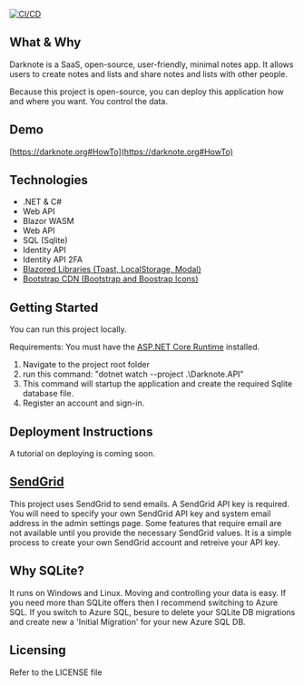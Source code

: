 [![CI/CD](https://github.com/dahln/darknote/actions/workflows/dotnet-build-deploy.yml/badge.svg)](https://github.com/dahln/darknote/actions/workflows/dotnet-build-deploy.yml)

## What & Why
Darknote is a SaaS, open-source, user-friendly, minimal notes app. It allows users to create notes and lists and share notes and lists with other people. 

Because this project is open-source, you can deploy this application how and where you want. You control the data.


## Demo
[https://darknote.org#HowTo](https://darknote.org#HowTo)


## Technologies
 - .NET & C#
 - Web API
 - Blazor WASM
 - Web API
 - SQL (Sqlite)
 - Identity API
 - Identity API 2FA
 - [Blazored Libraries (Toast, LocalStorage, Modal)](https://github.com/Blazored)
 - [Bootstrap CDN (Bootstrap and Boostrap Icons)](https://getbootstrap.com/)

## Getting Started
You can run this project locally.

Requirements: You must have the [ASP.NET Core Runtime](https://dotnet.microsoft.com/en-us/download) installed.
1. Navigate to the project root folder
2. run this command: "dotnet watch --project .\Darknote.API\"
3. This command will startup the application and create the required Sqlite database file.
4. Register an account and sign-in.

## Deployment Instructions
A tutorial on deploying is coming soon.

## [SendGrid](https://sendgrid.com/en-us/pricing)
This project uses SendGrid to send emails. A SendGrid API key is required. You will need to specify your own SendGrid API key and system email address in the admin settings page. Some features that require email are not available until you provide the necessary SendGrid values. It is a simple process to create your own SendGrid account and retreive your API key.

## Why SQLite?
It runs on Windows and Linux. Moving and controlling your data is easy. If you need more than SQLite offers then I recommend switching to Azure SQL. If you switch to Azure SQL, besure to delete your SQLite DB migrations and create new a 'Initial Migration' for your new Azure SQL DB.

## Licensing
Refer to the LICENSE file


